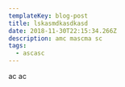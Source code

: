```yaml
---
templateKey: blog-post
title: lskasmdkasdkasd
date: 2018-11-30T22:15:34.266Z
description: amc mascma sc
tags:
  - ascasc
---
```

ac ac
